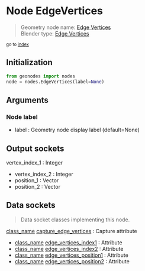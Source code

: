 
# Node EdgeVertices

> Geometry node name: [Edge Vertices](https://docs.blender.org/manual/en/latest/modeling/geometry_nodes/material/edge_vertices.html)<br>
  Blender type: [Edge Vertices](https://docs.blender.org/api/current/bpy.types.GeometryNodeInputMeshEdgeVertices.html)
  
<sub>go to [index](/docs/index.md)</sub>

## Initialization

```python
from geonodes import nodes
node = nodes.EdgeVertices(label=None)
```



## Arguments


### Node label

- label : Geometry node display label (default=None)

## Output sockets

vertex_index_1 : Integer
- vertex_index_2 : Integer
- position_1 : Vector
- position_2 : Vector

## Data sockets

> Data socket classes implementing this node.
  
[class_name](docs/sockets/Mesh.md) [capture_edge_vertices](docs/sockets/Mesh.md#capture_edge_vertices) : Capture attribute
- [class_name](docs/sockets/Mesh.md) [edge_vertices_index1](docs/sockets/Mesh.md#edge_vertices_index1) : Attribute
- [class_name](docs/sockets/Mesh.md) [edge_vertices_index2](docs/sockets/Mesh.md#edge_vertices_index2) : Attribute
- [class_name](docs/sockets/Mesh.md) [edge_vertices_position1](docs/sockets/Mesh.md#edge_vertices_position1) : Attribute
- [class_name](docs/sockets/Mesh.md) [edge_vertices_position2](docs/sockets/Mesh.md#edge_vertices_position2) : Attribute
  
